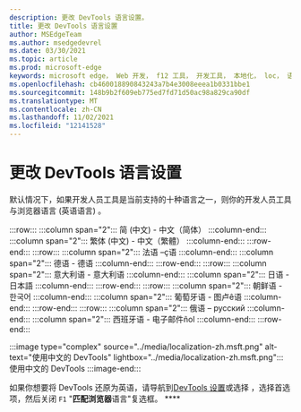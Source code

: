 ```yaml
---
description: 更改 DevTools 语言设置。
title: 更改 DevTools 语言设置
author: MSEdgeTeam
ms.author: msedgedevrel
ms.date: 03/30/2021
ms.topic: article
ms.prod: microsoft-edge
keywords: microsoft edge， Web 开发， f12 工具， 开发工具， 本地化， loc， 语言
ms.openlocfilehash: cb460018890843243a7b4e3008eeea1b0331bbe1
ms.sourcegitcommit: 148b9b2f609eb775ed7fd71d50ac98a829ca90df
ms.translationtype: MT
ms.contentlocale: zh-CN
ms.lasthandoff: 11/02/2021
ms.locfileid: "12141528"
---
```

# <a name="change-devtools-language-settings"></a>更改 DevTools 语言设置

默认情况下，如果开发人员工具是当前支持的十种语言之一，则你的开发人员工具与浏览器语言 (英语语言) 。

:::row:::
   :::column span="2":::
      简 (中文) - &#20013;&#25991;&#65288;&#31616;&#20307;&#65289;
   :::column-end:::
   :::column span="2":::
      繁体 (中文) - &#20013;&#25991;&#65288;&#32321;&#39636;&#65289;
   :::column-end:::
:::row-end:::
:::row:::
   :::column span="2":::
      法语 –&#231;语
   :::column-end:::
   :::column span="2":::
      德语 - 德语
   :::column-end:::
:::row-end:::
:::row:::
   :::column span="2":::
      意大利语 - 意大利语
   :::column-end:::
   :::column span="2":::
      日语 - &#26085;&#26412;&#35486;
   :::column-end:::
:::row-end:::
:::row:::
   :::column span="2":::
      朝鲜语 - &#54620;&#44397;&#50612;
   :::column-end:::
   :::column span="2":::
      葡萄牙语 - 图卢&#234;语
   :::column-end:::
:::row-end:::
:::row:::
   :::column span="2":::
      俄语 – &#1088;&#1091;&#1089;&#1089;&#1082;&#1080;&#1081;
   :::column-end:::
   :::column span="2":::
      西班牙语 - 电子邮件&#241;ol
   :::column-end:::
:::row-end:::

:::image type="complex" source="../media/localization-zh.msft.png" alt-text="使用中文的 DevTools" lightbox="../media/localization-zh.msft.png":::
   使用中文的 DevTools
:::image-end:::

如果你想要将 DevTools 还原为英语，请导航到[DevTools 设置][DevtoolsCustomizeIndexSettings]或选择 ，选择首选项，然后关闭 `F1` "**匹配浏览器**语言"复选框。 ****


<!-- ====================================================================== -->
<!-- links -->
[DevtoolsCustomizeIndexSettings]: ./index.md#settings "设置 - 自定义 Microsoft Edge DevTools | Microsoft Docs"
